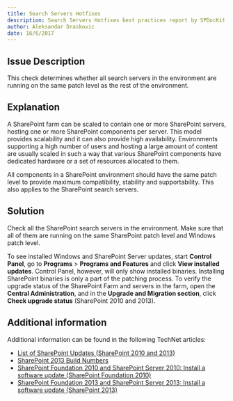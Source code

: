 ```yaml
---
title: Search Servers Hotfixes
description: Search Servers Hotfixes best practices report by SPDocKit determines whether all search servers in the environment are running on the same patch level as the rest of the environment.
author: Aleksandar Draskovic
date: 16/6/2017
---
```

## Issue Description
This check determines whether all search servers in the environment are running on the same patch level as the rest of the environment.
## Explanation
A SharePoint farm can be scaled to contain one or more SharePoint servers, hosting one or more SharePoint components per server. This model provides scalability and it can also provide high availability. Environments supporting a high number of users and hosting a large amount of content are usually scaled in such a way that various SharePoint components have dedicated hardware or a set of resources allocated to them.

All components in a SharePoint environment should have the same patch level to provide maximum compatibility, stability and supportability. This also applies to the SharePoint search servers.
## Solution
Check all the SharePoint search servers in the environment. Make sure that all of them are running on the same SharePoint patch level and Windows patch level.

To see installed Windows and SharePoint Server updates, start **Control Panel**, go to **Programs** > **Programs and Features** and click **View installed updates**. Control Panel, however, will only show installed binaries. Installing SharePoint binaries is only a part of the patching process. To verify the upgrade status of the SharePoint Farm and servers in the farm, open the **Central Administration**, and in the **Upgrade and Migration section**, click **Check upgrade status** (SharePoint 2010 and 2013).
## Additional information 
Additional information can be found in the following TechNet articles:
* [List of SharePoint Updates (SharePoint 2010 and 2013)](https://technet.microsoft.com/en-us/library/dn789211(v=office.14).aspx)
* [SharePoint 2013 Build Numbers](http://www.toddklindt.com/blog/Lists/Posts/Post.aspx?ID=346)
* [SharePoint Foundation 2010 and SharePoint Server 2010: Install a software update (SharePoint Foundation 2010)](https://technet.microsoft.com/en-us/library/ff806325(v=office.14).aspx)
* [SharePoint Foundation 2013 and SharePoint Server 2013: Install a software update (SharePoint 2013)](https://technet.microsoft.com/en-us/library/ff806338.aspx)

